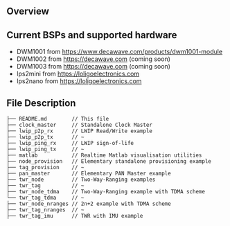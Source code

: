 <!--
#
# Licensed to the Apache Software Foundation (ASF) under one
# or more contributor license agreements.  See the NOTICE file
# distributed with this work for additional information
# regarding copyright ownership.  The ASF licenses this file
# to you under the Apache License, Version 2.0 (the
# "License"); you may not use this file except in compliance
# with the License.  You may obtain a copy of the License at
#
# http://www.apache.org/licenses/LICENSE-2.0
#
# Unless required by applicable law or agreed to in writing,
# software distributed under the License is distributed on an
# "AS IS" BASIS, WITHOUT WARRANTIES OR CONDITIONS OF ANY
#  KIND, either express or implied.  See the License for the
# specific language governing permissions and limitations
# under the License.
#
-->

## Overview

## Current BSPs and supported hardware
* DWM1001   from https://www.decawave.com/products/dwm1001-module
* DWM1002   from https://decawave.com (coming soon)
* DWM1003   from https://decawave.com (coming soon)
* lps2mini  from https://loligoelectronics.com
* lps2nano  from https://loligoelectronics.com

## File Description 
```
├── README.md        // This file
├── clock_master     // Standalone Clock Master 
├── lwip_p2p_rx      // LWIP Read/Write example
├── lwip_p2p_tx      // ~
├── lwip_ping_rx     // LWIP sign-of-life
├── lwip_ping_tx     // ~
├── matlab           // Realtime Matlab visualisation utilities
├── node_provision   // Elementary standalone provisioning example 
├── tag_provision    // ~
├── pan_master       // Elementary PAN Master example 
├── twr_node         // Two-Way-Ranging examples
├── twr_tag          // ~
├── twr_node_tdma    // Two-Way-Ranging example with TDMA scheme
└── twr_tag_tdma     // ~
├── twr_node_nranges // 2n+2 example with TDMA scheme
├── twr_tag_nranges  // ~
├── twr_tag_imu      // TWR with IMU example 

```